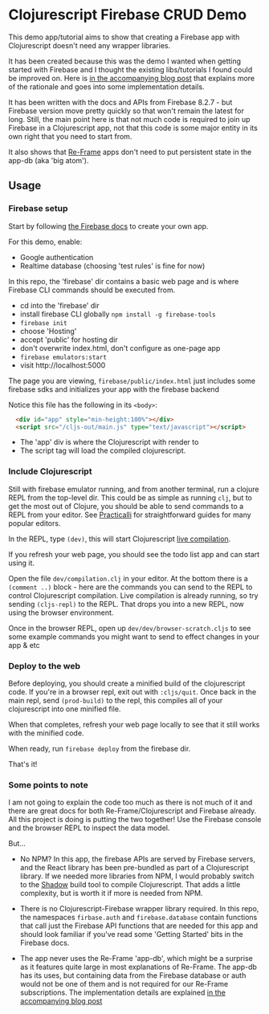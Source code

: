 # Clojurescript Firebase CRUD Demo

This demo app/tutorial aims to show that creating a Firebase app with Clojurescript doesn't
need any wrapper libraries. 

It has been created because this was the demo I wanted when getting started with Firebase and I thought 
the existing libs/tutorials I found could be improved on. Here is [in the accompanying blog post](https://widdindustries.com/clojurescript-firebase-simple/) that 
explains more of the rationale and goes into some implementation details.

It has been written with the docs and APIs from Firebase 8.2.7 - but Firebase version move pretty quickly
so that won't remain the latest for long. Still, the main point here is that not much code is required to 
join up Firebase in a Clojurescript app, not that this code is some major entity in its own right that you 
need to start from.

It also shows that [Re-Frame](https://github.com/day8/re-frame) apps don't need to put persistent state in the app-db (aka 'big atom').

## Usage

### Firebase setup

Start by following [the Firebase docs](https://firebase.google.com/docs/web/setup) to create your own app.

For this demo, enable:

* Google authentication
* Realtime database (choosing 'test rules' is fine for now)

In this repo, the 'firebase' dir contains a basic web page and is where Firebase CLI commands should 
be executed from.

* cd into the 'firebase' dir
* install firebase CLI globally `npm install -g firebase-tools`
* `firebase init`
* choose 'Hosting'
* accept 'public' for hosting dir
* don't overwrite index.html, don't configure as one-page app
* `firebase emulators:start`
* visit http://localhost:5000

The page you are viewing, `firebase/public/index.html` just includes some firebase sdks and initializes your app with 
the firebase backend 
   
Notice this file has the following in its `<body>`:

```html
  <div id="app" style="min-height:100%"></div>
  <script src="/cljs-out/main.js" type="text/javascript"></script>
```
* The 'app' div is where the Clojurescript with render to
* The script tag will load the compiled clojurescript.

### Include Clojurescript

Still with firebase emulator running, and from another terminal, run a clojure REPL from the top-level dir. 
This could be as simple as running `clj`,
but to get the most out of Clojure, you should be able to send commands to a REPL from
your editor. See [Practicalli](http://practicalli.github.io/clojure/clojure-editors/) for 
straightforward guides for many popular editors. 

In the REPL, type `(dev)`, this will start Clojurescript [live compilation](https://www.youtube.com/watch?v=KZjFVdU8VLI).

If you refresh your web page, you should see the todo list app and can start using it.

Open the file `dev/compilation.clj` in your editor. At the bottom there is a `(comment ..)` block - here are 
the commands you can send to the REPL to control Clojurescript compilation. Live compilation is already running,
so try sending `(cljs-repl)` to the REPL. That drops you into a new REPL, now using the browser environment.

Once in the browser REPL, open up `dev/dev/browser-scratch.cljs` to see some example commands you might want to 
send to effect changes in your app & etc

### Deploy to the web

Before deploying, you should create a minified build of the clojurescript code. If you're in a browser
repl, exit out with `:cljs/quit`. Once back in the main repl, send `(prod-build)` to the repl,
this compiles all of your clojurescript into one minified file.

When that completes, refresh your web page locally to see that it still works with the minified code.

When ready, run `firebase deploy` from the firebase dir.

That's it!

### Some points to note

I am not going to explain the code too much as there is not much of it and there are great docs for both Re-Frame/Clojurescript
and Firebase already. All this project is doing is putting the two together! Use the Firebase console
and the browser REPL to inspect the data model.

But... 

* No NPM? In this app, the firebase APIs are served by Firebase servers, and the React library has been
pre-bundled as part of a Clojurescript library. If we needed more libraries from NPM, I would probably
switch to the [Shadow](https://shadow-cljs.github.io/docs/UsersGuide.html) build tool to compile 
Clojurescript. That adds a little complexity, but is worth it if more is needed from NPM.

* There is no Clojurescript-Firebase wrapper library required. In this repo, the namespaces `firbase.auth` and 
`firebase.database` contain functions that call just the Firebase API functions that are needed for this app
and should look familiar if you've read some 'Getting Started' bits in the Firebase docs.

* The app never uses the Re-Frame 'app-db', which might be a surprise as it features quite large in most
explanations of Re-Frame. The app-db has its uses, but containing data from the Firebase database or auth would not
be one of them and is not required for our Re-Frame subscriptions. The implementation details are explained
[in the accompanying blog post](https://widdindustries.com/clojurescript-firebase-simple/)

